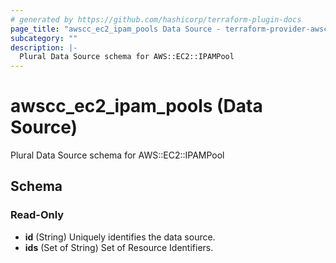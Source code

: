 ```yaml
---
# generated by https://github.com/hashicorp/terraform-plugin-docs
page_title: "awscc_ec2_ipam_pools Data Source - terraform-provider-awscc"
subcategory: ""
description: |-
  Plural Data Source schema for AWS::EC2::IPAMPool
---
```


# awscc_ec2_ipam_pools (Data Source)

Plural Data Source schema for AWS::EC2::IPAMPool



<!-- schema generated by tfplugindocs -->
## Schema

### Read-Only

- **id** (String) Uniquely identifies the data source.
- **ids** (Set of String) Set of Resource Identifiers.


